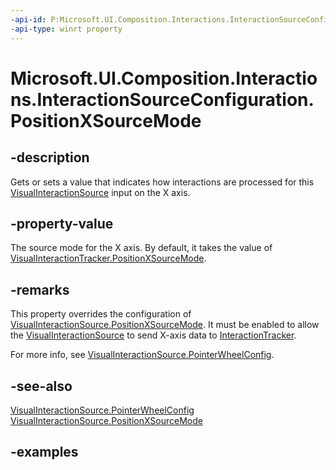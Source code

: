 ```yaml
---
-api-id: P:Microsoft.UI.Composition.Interactions.InteractionSourceConfiguration.PositionXSourceMode
-api-type: winrt property
---
```


<!-- Property syntax.
public InteractionSourceRedirectionMode PositionXSourceMode { get;  set; }
-->

# Microsoft.UI.Composition.Interactions.InteractionSourceConfiguration.PositionXSourceMode

## -description

Gets or sets a value that indicates how interactions are processed for this [VisualInteractionSource](visualinteractionsource.md) input on the X axis.

## -property-value

The source mode for the X axis. By default, it takes the value of [VisualInteractionTracker.PositionXSourceMode](visualinteractionsource_positionxsourcemode.md).

## -remarks

This property overrides the configuration of [VisualInteractionSource.PositionXSourceMode](visualinteractionsource_positionxsourcemode.md). It must be enabled to allow the [VisualInteractionSource](visualinteractionsource.md) to send X-axis data to [InteractionTracker](interactiontracker.md).

For more info, see [VisualInteractionSource.PointerWheelConfig](visualinteractionsource_pointerwheelconfig.md).

## -see-also

[VisualInteractionSource.PointerWheelConfig](visualinteractionsource_pointerwheelconfig.md)
[VisualInteractionSource.PositionXSourceMode](visualinteractionsource_positionxsourcemode.md)

## -examples


